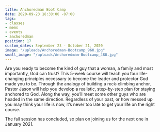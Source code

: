 ```yaml
---
title: Anchoredman Boot Camp
date: 2020-09-23 18:30:00 -07:00
tags:
- classes
- mens
- events
- anchoredman
position: 17
custom_dates: September 23 - October 21, 2020
image: "/uploads/Anchoredman-Bootcamp_960.jpg"
small_image: "/uploads/Anchoredman-Bootcamp_480.jpg"
---
```


Are you ready to become the kind of guy that a woman, a family and most importantly, God can trust? This 5-week course will teach you four life-changing principles necessary to become the leader and protector God made you to be. Through the analogy of building a rock-climbing anchor, Pastor Jason will help you develop a realistic, step-by-step plan for staying anchored to God. Along the way, you’ll meet some other guys who are headed in the same direction. Regardless of your past, or how messed up you may think your life is now, it’s never too late to get your life on the right course. 

The fall session has concluded, so plan on joining us for the next one in January 2021.
